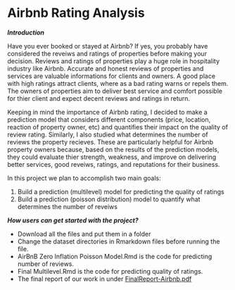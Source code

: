 # Airbnb Rating Analysis

***Introduction***

Have you ever booked or stayed at Airbnb?  If yes, you probably have considered the reveiws and ratings of properties before making your decision. Reviews and ratings of properties play a huge role in hospitality industry like Airbnb. Accurate and honest reviews of properties and services are valuable informations for clients and owners. A good place with high ratings attract clients, where as a bad rating warns or repels them. The owners of properties aim to deliver best service and comfort possible for thier client and expect decent reviews and ratings in return. 

Keeping in mind the importance of Airbnb rating, I decided to make a prediction model that considers different components (price, location, reaction of property owner, etc) and quantifies their impact on the quality of review rating. Similarly, I also studied what determines the number of reviews the property recieves. These are particularly helpful for Airbnb property owners because, based on the results of the prediction models, they could evaluate thier strength, weakness, and improve on delivering better services, good reveiws, ratings, and reputations for their business.  

In this project we plan to accomplish two main goals:
 1) Build a prediction (multilevel) model for predicting the quality of ratings
 2) Build a prediction (poisson distribution) model to quantify what determines the number of reveiws

***How users can get started with the project?***
- Download all the files and put them in a folder
- Change the dataset directories in Rmarkdown files before running the file.
- AirBnB Zero Inflation Poisson Model.Rmd is the code for predicting number of reviews. 
- Final Multilevel.Rmd is the code for predicting quality of ratings. 
- The final report of our work in under [FinalReport-Airbnb.pdf](https://github.com/gurungkshitij/airbnb-rating-analysis/blob/master/FinalReport-Airbnb.pdf)

